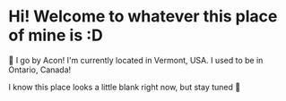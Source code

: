 # Hi! Welcome to whatever this place of mine is :D

🫡 I go by Acon! I'm currently located in Vermont, USA. I used to be in Ontario, Canada!

I know this place looks a little blank right now, but stay tuned 👀 

